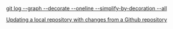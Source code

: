 [git log --graph --decorate --oneline --simplify-by-decoration --all](http://blog.csdn.net/fickyou/article/details/52584161)

[Updating a local repository with changes from a Github repository](https://stackoverflow.com/questions/1443210/updating-a-local-repository-with-changes-from-a-github-repository)

